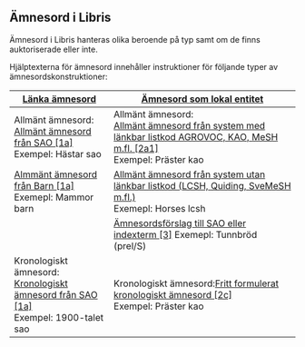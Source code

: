 ## Ämnesord i Libris

Ämnesord i Libris hanteras olika beroende på typ samt om de finns auktoriserade eller inte. 

Hjälptexterna för ämnesord innehåller instruktioner för följande typer av ämnesordskonstruktioner:

| [Länka ämnesord](#lanka-amnesord) | [Ämnesord som lokal entitet](#amnesord-som-lokal-entitet) | 
| ------ |  ----------- |
| Allmänt ämnesord: </br>[Allmänt ämnesord från SAO [1a]](#lanka-amnesord) </br>Exempel: Hästar sao | Allmänt ämnesord: </br>[Allmänt ämnesord från system med länkbar listkod AGROVOC, KAO, MeSH m.fl. [2a1]](#amnesord-som-lokal-entitet) </br>Exempel: Präster kao |
| [Almmänt ämnesord från Barn [1a]](#lanka-amnesord) </br>Exemepl: Mammor barn | [Allmänt ämnesord från system utan länkbar listkod (LCSH, Quiding, SveMeSH m.fl.)](#amnesord-som-lokal-entitet) </br>Exemepl: Horses lcsh |
|  | [Ämnesordsförslag till SAO eller indexterm [3]](#amnesord-som-lokal-entitet) Exemepl: Tunnbröd (prel/S) |
| Kronologiskt ämnesord: </br>[Kronologiskt ämnesord från SAO [1a]](#lanka-amnesord) </br>Exempel: 1900-talet sao | Kronologiskt ämnesord:[Fritt formulerat kronologiskt ämnesord [2c]](#amnesord-som-lokal-entitet) </br>Exempel: Präster kao |












